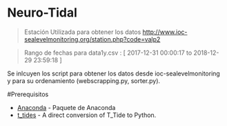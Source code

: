 # Neuro-Tidal

>Estación Utilizada para obtener los datos
>http://www.ioc-sealevelmonitoring.org/station.php?code=valp2

>Rango de fechas para data1y.csv :
>[ 2017-12-31 00:00:17 to 2018-12-29 23:59:18 ]

Se inlcuyen los script para obtener los datos desde ioc-sealevelmonitoring y para su ordenamiento (webscrapping.py, sorter.py).

#Prerequisitos
- [Anaconda](https://www.anaconda.com/) - Paquete de Anaconda
- [t_tides](https://github.com/moflaher/ttide_py) - A direct conversion of T_Tide to Python.
